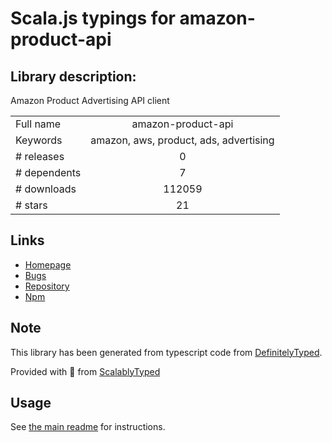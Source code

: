
# Scala.js typings for amazon-product-api


## Library description:
Amazon Product Advertising API client

|                    |                 |
| ------------------ | :-------------: |
| Full name          | amazon-product-api |
| Keywords           | amazon, aws, product, ads, advertising |
| # releases         | 0 |
| # dependents       | 7 |
| # downloads        | 112059 |
| # stars            | 21 |

## Links
- [Homepage](https://github.com/t3chnoboy/amazon-product-api)
- [Bugs](https://github.com/t3chnoboy/amazon-product-api/issues)
- [Repository](https://github.com/t3chnoboy/amazon-product-api)
- [Npm](https://www.npmjs.com/package/amazon-product-api)
    


## Note
This library has been generated from typescript code from [DefinitelyTyped](https://definitelytyped.org).

Provided with :purple_heart: from [ScalablyTyped](https://github.com/oyvindberg/ScalablyTyped)

## Usage
See [the main readme](../../readme.md) for instructions.


